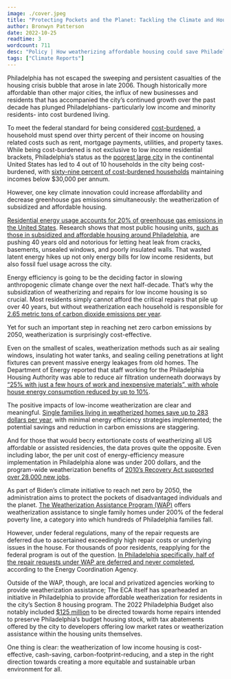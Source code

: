 ```yaml
---
image: ./cover.jpeg
title: "Protecting Pockets and the Planet: Tackling the Climate and Housing Crises Simultaneously"
author: Bronwyn Patterson
date: 2022-10-25
readtime: 3
wordcount: 711
desc: "Policy | How weatherizing affordable housing could save Philadelphians cash and the city its carbon footprint."
tags: ["Climate Reports"]
---
```


Philadelphia has not escaped the sweeping and persistent casualties of the housing crisis bubble that arose in late 2006. Though historically more affordable than other major cities, the influx of new businesses and residents that has accompanied the city’s continued
growth over the past decade has plunged Philadelphians- particularly low income and minority residents- into cost burdened living.

To meet the federal standard for being considered [cost-burdened](https://www.pewtrusts.org/en/research-and-analysis/reports/2020/09/the-state-of-housing-affordability-in-philadelphia), a household must spend over thirty percent of their income on housing related costs such as rent, mortgage payments, utilities, and property taxes. While being cost-burdened is not exclusive to low income residential brackets, Philadelphia’s status as the [poorest large city](https://www.phila.gov/2022-09-22-statement-on-2021-poverty-data-from-u-s-census-bureau/) in the continental United States has led to 4 out of 10 households in the city being cost-burdened, with [sixty-nine percent of cost-burdened households](https://www.pewtrusts.org/en/research-and-analysis/reports/2020/09/the-state-of-housing-affordability-in-philadelphia) maintaining incomes below $30,000 per annum.

However, one key climate innovation could increase affordability and decrease greenhouse gas emissions simultaneously: the weatherization of subsidized and affordable housing.

[Residential energy usage accounts for 20% of greenhouse gas emissions in the United States](https://www.brookings.edu/blog/the-avenue/2022/10/10/the-u-s-needs-better-more-accessible-home-weatherization-programs/). Research shows that most public housing units, [such as those in subsidized and affordable housing around Philadelphia](https://www.nrel.gov/docs/fy16osti/65354.pdf), are pushing 40 years old and notorious for letting heat leak from cracks, basements, unsealed windows, and poorly insulated walls. That wasted latent energy hikes up not only energy bills for low income residents, but also fossil fuel usage across the city.

Energy efficiency is going to be the deciding factor in slowing anthropogenic climate change over the next half-decade. That’s why the subsidization of weatherizing and repairs for low income housing is so crucial. Most residents simply cannot afford the critical repairs that pile up over 40 years, but without weatherization each household is responsible for [2.65 metric tons of carbon dioxide emissions per year](https://www.npr.org/2022/05/13/1096114029/low-income-energy-efficient-weatherization-program-3-5b-needy).

Yet for such an important step in reaching net zero carbon emissions by 2050, weatherization is surprisingly cost-effective.

Even on the smallest of scales, weatherization methods such as air sealing windows, insulating hot water tanks, and sealing ceiling penetrations at light fixtures can prevent massive energy leakages from old homes. The Department of Energy reported that staff working for the Philadelphia Housing Authority was able to reduce air filtration underneath doorways by [“25% with just a few hours of work and inexpensive materials”, with whole house energy consumption reduced by up to 10%](https://www.nrel.gov/docs/fy16osti/65354.pdf).

The positive impacts of low-income weatherization are clear and meaningful. [Single families living in weatherized homes save up to 283 dollars per year](https://www.energy.gov/sites/default/files/2015/08/f25/WAP_NationalEvaluation_WxWorks_v14_blue_8%205%2015.pdf), with minimal energy efficiency strategies implemented; the potential savings and reduction in carbon emissions are staggering.

And for those that would becry extortionate costs of weatherizing all US affordable or assisted residencies, the data proves quite the opposite. Even including labor, the per unit cost of energy-efficiency measure implementation in Philadelphia alone was under 200 dollars, and the program-wide weatherization benefits of [2010’s Recovery Act supported over 28,000 new jobs](https://www.energy.gov/sites/default/files/2015/08/f25/WAP_NationalEvaluation_WxWorks_v14_blue_8%205%2015.pdf).

As part of Biden’s climate initiative to reach net zero by 2050, the administration aims to protect the pockets of disadvantaged individuals and the planet. [The Weatherization Assistance Program (WAP)](https://www.energy.gov/eere/wap/weatherization-assistance-program) offers weatherization assistance to single family homes under 200% of the federal poverty line, a category into which hundreds of Philadelphia families fall.

However, under federal regulations, many of the repair requests are deferred due to ascertained exceedingly high repair costs or underlying issues in the house. For thousands of poor residents, reapplying for the federal program is out of the question. [In Philadelphia specifically, half of the repair requests under WAP are deferred and never completed](https://www.npr.org/2022/05/13/1096114029/low-income-energy-efficient-weatherization-program-3-5b-needy), according to the Energy Coordination Agency.

Outside of the WAP, though, are local and privatized agencies working to provide weatherization assistance; The ECA itself has spearheaded an initiative in Philadelphia to provide affordable weatherization for residents in the city’s Section 8 housing program. The 2022 Philadelphia Budget also notably included [$125 million](https://www.inquirer.com/real-estate/housing/tax-abatement-affordable-housing-philadelphia-home-repair-20220712.html#loaded) to be directed towards home repairs intended to preserve Philadelphia’s budget housing stock, with tax abatements offered by the city to developers offering low market rates or weatherization assistance within the housing units themselves.

One thing is clear: the weatherization of low income housing is cost-effective, cash-saving, carbon-footprint-reducing, and a step in the right direction towards creating a more equitable and sustainable urban environment for all.
